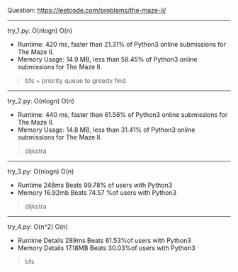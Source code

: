 Question: https://leetcode.com/problems/the-maze-ii/

---

try_1.py: O(nlogn) O(n)

* Runtime: 420 ms, faster than 21.31% of Python3 online submissions for The Maze II.
* Memory Usage: 14.9 MB, less than 58.45% of Python3 online submissions for The Maze II.

> bfs + priority queue to greedy find

---

try_2.py: O(nlogn) O(n)

* Runtime: 440 ms, faster than 61.56% of Python3 online submissions for The Maze II.
* Memory Usage: 14.8 MB, less than 31.41% of Python3 online submissions for The Maze II.

> dijkstra

---

try_3.py: O(nlogn) O(n)

* Runtime 248ms Beats 99.78% of users with Python3
* Memory 16.92mb Beats 74.57 %of users with Python3

> dijkstra

---

try_4.py: O(n^2) O(n)

* Runtime Details 289ms Beats 61.53%of users with Python3
* Memory Details 17.18MB Beats 30.03%of users with Python3

> bfs

